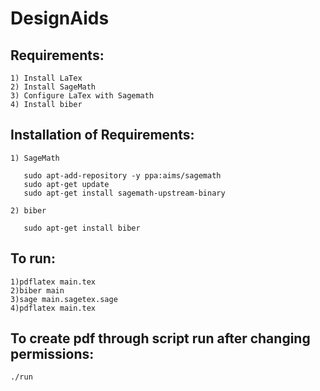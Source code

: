 # DesignAids

Requirements:
-----------------------------
    1) Install LaTex
    2) Install SageMath
    3) Configure LaTex with Sagemath
    4) Install biber


Installation of Requirements:
-----------------------------
    1) SageMath

       sudo apt-add-repository -y ppa:aims/sagemath
       sudo apt-get update
       sudo apt-get install sagemath-upstream-binary
    
    2) biber
       
       sudo apt-get install biber
   

To run:
-----------------------------
    1)pdflatex main.tex
    2)biber main
    3)sage main.sagetex.sage
    4)pdflatex main.tex

To create  pdf through script run after changing permissions:
-----------------------------
    ./run
